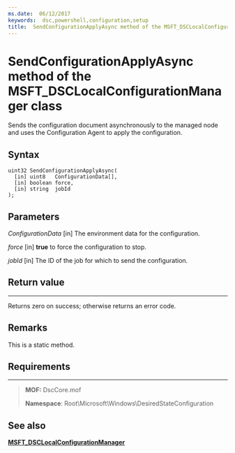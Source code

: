 ```yaml
---
ms.date:  06/12/2017
keywords:  dsc,powershell,configuration,setup
title:  SendConfigurationApplyAsync method of the MSFT_DSCLocalConfigurationManager class
---
```


# SendConfigurationApplyAsync method of the MSFT_DSCLocalConfigurationManager class

Sends the configuration document asynchronously to the managed node and uses the Configuration Agent to apply the configuration.

Syntax
------

```mof
uint32 SendConfigurationApplyAsync(
  [in] uint8   ConfigurationData[],
  [in] boolean force,
  [in] string  jobId
);
```

Parameters
----------

*ConfigurationData* \[in\]
The environment data for the configuration.

*force* \[in\]
**true** to force the configuration to stop.

*jobId* \[in\]
The ID of the job for which to send the configuration.

## Return value
------------

Returns zero on success; otherwise returns an error code.

## Remarks

This is a static method.

## Requirements
------------
> **MOF:** DscCore.mof
> 
> **Namespace**: Root\Microsoft\Windows\DesiredStateConfiguration


## See also


[**MSFT_DSCLocalConfigurationManager**](msft-dsclocalconfigurationmanager.md)
